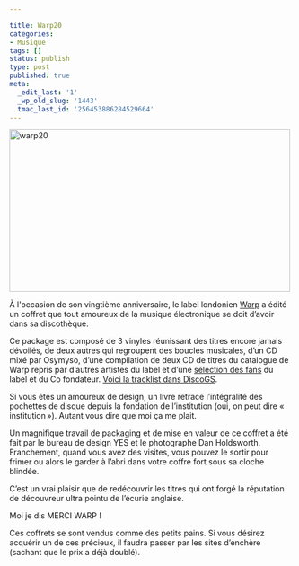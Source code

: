 ```yaml
---

title: Warp20
categories:
- Musique
tags: []
status: publish
type: post
published: true
meta:
  _edit_last: '1'
  _wp_old_slug: '1443'
  tmac_last_id: '256453886284529664'
---
```

<img class="alignnone size-medium wp-image-1442" title="warp20" src="https://dlgjp9x71cipk.cloudfront.net/2009/12/warp20-500x289.jpg" alt="warp20" width="500" height="289" />

À l'occasion de son vingtième anniversaire, le label londonien <a title="Le site de Warp Records" href="https://www.warp.net/">Warp</a> a édité un coffret que tout amoureux de la musique électronique se doit d’avoir dans sa discothèque.

<!--more-->

Ce package est composé de 3 vinyles réunissant des titres encore jamais dévoilés, de deux autres qui regroupent des boucles musicales, d’un CD mixé par Osymyso, d’une compilation de deux CD de titres du catalogue de Warp repris par d’autres artistes du label et d’une <a title="Le site de vote pour la séléction" href="https://www.warp20.net/">sélection des fans</a> du label et du Co fondateur.
<a title="Warp20 sur discoGS" href="https://www.discogs.com/Various-Warp20-Box-Set/release/1939634">Voici la tracklist dans DiscoGS</a>.

Si vous êtes un amoureux de design, un livre retrace l’intégralité des pochettes de disque depuis la fondation de l’institution (oui, on peut dire « institution »). Autant vous dire que moi ça me plait.

Un magnifique travail de packaging et de mise en valeur de ce coffret a été fait par le bureau de design YES et le photographe Dan Holdsworth. Franchement, quand vous avez des visites, vous pouvez le sortir pour frimer ou alors le garder à l’abri dans votre coffre fort sous sa cloche blindée.

C’est un vrai plaisir que de redécouvrir les titres qui ont forgé la réputation de découvreur ultra pointu de l’écurie anglaise.

Moi je dis MERCI WARP !

Ces coffrets se sont vendus comme des petits pains. Si vous désirez acquérir un de ces précieux, il faudra passer par les sites d’enchère (sachant que le prix a déjà doublé).
